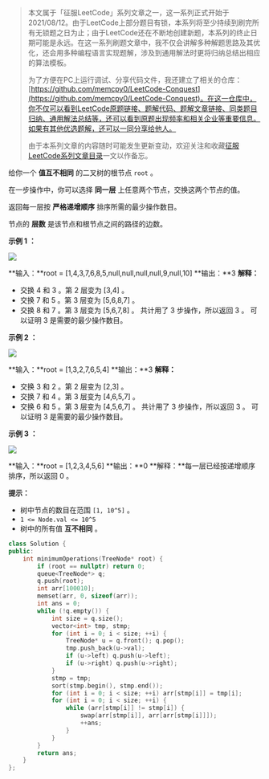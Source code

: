 > 本文属于「征服LeetCode」系列文章之一，这一系列正式开始于2021/08/12。由于LeetCode上部分题目有锁，本系列将至少持续到刷完所有无锁题之日为止；由于LeetCode还在不断地创建新题，本系列的终止日期可能是永远。在这一系列刷题文章中，我不仅会讲解多种解题思路及其优化，还会用多种编程语言实现题解，涉及到通用解法时更将归纳总结出相应的算法模板。
> <b></b>
> 
> 为了方便在PC上运行调试、分享代码文件，我还建立了相关的仓库：[https://github.com/memcpy0/LeetCode-Conquest](https://github.com/memcpy0/LeetCode-Conquest)。在这一仓库中，你不仅可以看到LeetCode原题链接、题解代码、题解文章链接、同类题目归纳、通用解法总结等，还可以看到原题出现频率和相关企业等重要信息。如果有其他优选题解，还可以一同分享给他人。
> <b></b>
> 
> 由于本系列文章的内容随时可能发生更新变动，欢迎关注和收藏[征服LeetCode系列文章目录](https://memcpy0.blog.csdn.net/article/details/119656559)一文以作备忘。


给你一个 **值互不相同** 的二叉树的根节点 `root` 。

在一步操作中，你可以选择 **同一层** 上任意两个节点，交换这两个节点的值。

返回每一层按 **严格递增顺序** 排序所需的最少操作数目。

节点的 **层数** 是该节点和根节点之间的路径的边数。

**示例 1 ：**

![](https://assets.leetcode.com/uploads/2022/09/18/image-20220918174006-2.png)

**输入：**root = [1,4,3,7,6,8,5,null,null,null,null,9,null,10]
**输出：**3
**解释：**
- 交换 4 和 3 。第 2 层变为 [3,4] 。
- 交换 7 和 5 。第 3 层变为 [5,6,8,7] 。
- 交换 8 和 7 。第 3 层变为 [5,6,7,8] 。
共计用了 3 步操作，所以返回 3 。
可以证明 3 是需要的最少操作数目。

**示例 2 ：**

![](https://assets.leetcode.com/uploads/2022/09/18/image-20220918174026-3.png)

**输入：**root = [1,3,2,7,6,5,4]
**输出：**3
**解释：**
- 交换 3 和 2 。第 2 层变为 [2,3] 。 
- 交换 7 和 4 。第 3 层变为 [4,6,5,7] 。 
- 交换 6 和 5 。第 3 层变为 [4,5,6,7] 。
共计用了 3 步操作，所以返回 3 。 
可以证明 3 是需要的最少操作数目。

**示例 3 ：**

![](https://assets.leetcode.com/uploads/2022/09/18/image-20220918174052-4.png)

**输入：**root = [1,2,3,4,5,6]
**输出：**0
**解释：**每一层已经按递增顺序排序，所以返回 0 。

**提示：**

- 树中节点的数目在范围 `[1, 10^5]` 。
- `1 <= Node.val <= 10^5`
- 树中的所有值 **互不相同** 。

```cpp
class Solution {
public:
    int minimumOperations(TreeNode* root) {
        if (root == nullptr) return 0;
        queue<TreeNode*> q;
        q.push(root);
        int arr[100010];
        memset(arr, 0, sizeof(arr));
        int ans = 0;
        while (!q.empty()) {
            int size = q.size();
            vector<int> tmp, stmp;
            for (int i = 0; i < size; ++i) {
                TreeNode* u = q.front(); q.pop();
                tmp.push_back(u->val);
                if (u->left) q.push(u->left);
                if (u->right) q.push(u->right);
            }
            stmp = tmp;
            sort(stmp.begin(), stmp.end());
            for (int i = 0; i < size; ++i) arr[stmp[i]] = tmp[i];
            for (int i = 0; i < size; ++i) {
                while (arr[stmp[i]] != stmp[i]) {
                    swap(arr[stmp[i]], arr[arr[stmp[i]]]);
                    ++ans;
                }
            }
        }
        return ans;
    }
};
```